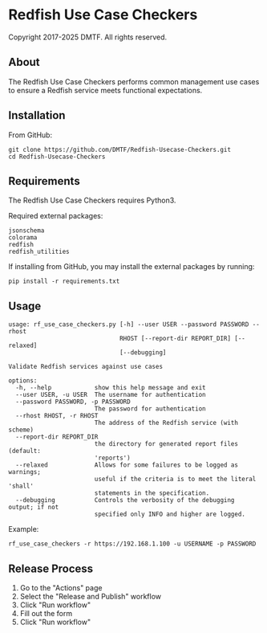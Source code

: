 # Redfish Use Case Checkers

Copyright 2017-2025 DMTF. All rights reserved.

## About

The Redfish Use Case Checkers performs common management use cases to ensure a Redfish service meets functional expectations.

## Installation

From GitHub:

    git clone https://github.com/DMTF/Redfish-Usecase-Checkers.git
    cd Redfish-Usecase-Checkers

## Requirements

The Redfish Use Case Checkers requires Python3.

Required external packages:

```
jsonschema
colorama
redfish
redfish_utilities
```

If installing from GitHub, you may install the external packages by running:

    pip install -r requirements.txt

## Usage

```
usage: rf_use_case_checkers.py [-h] --user USER --password PASSWORD --rhost
                               RHOST [--report-dir REPORT_DIR] [--relaxed]
                               [--debugging]

Validate Redfish services against use cases

options:
  -h, --help            show this help message and exit
  --user USER, -u USER  The username for authentication
  --password PASSWORD, -p PASSWORD
                        The password for authentication
  --rhost RHOST, -r RHOST
                        The address of the Redfish service (with scheme)
  --report-dir REPORT_DIR
                        the directory for generated report files (default:
                        'reports')
  --relaxed             Allows for some failures to be logged as warnings;
                        useful if the criteria is to meet the literal 'shall'
                        statements in the specification.
  --debugging           Controls the verbosity of the debugging output; if not
                        specified only INFO and higher are logged.
```

Example:

    rf_use_case_checkers -r https://192.168.1.100 -u USERNAME -p PASSWORD

## Release Process

1. Go to the "Actions" page
2. Select the "Release and Publish" workflow
3. Click "Run workflow"
4. Fill out the form
5. Click "Run workflow"
